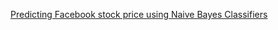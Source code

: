 [Predicting Facebook stock price using Naive Bayes Classifiers](https://github.com/alexchao56/FinancialEngineering/blob/master/PredictFBStock.r)


